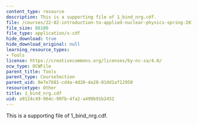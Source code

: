 ```yaml
---
content_type: resource
description: This is a supporting file of 1_bind_nrg.cdf.
file: /courses/22-02-introduction-to-applied-nuclear-physics-spring-2012/a9124c49964c90fb4fa2a499b91b2452_1_bind_nrg.cdf
file_size: 86180
file_type: application/x-cdf
hide_download: true
hide_download_original: null
learning_resource_types:
- Tools
license: https://creativecommons.org/licenses/by-nc-sa/4.0/
ocw_type: OCWFile
parent_title: Tools
parent_type: CourseSection
parent_uid: 0e7e7681-cd4a-4d20-4a28-01dd1af12950
resourcetype: Other
title: 1_bind_nrg.cdf
uid: a9124c49-964c-90fb-4fa2-a499b91b2452
---
```

This is a supporting file of 1_bind_nrg.cdf.